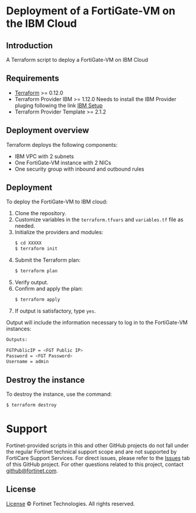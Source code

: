 # Deployment of a FortiGate-VM  on the IBM Cloud
## Introduction
A Terraform script to deploy a FortiGate-VM on IBM Cloud

## Requirements
* [Terraform](https://learn.hashicorp.com/terraform/getting-started/install.html) >= 0.12.0
* Terraform Provider IBM >= 1.12.0
  Needs to install the IBM Provider pluging following the link [IBM Setup](https://cloud.ibm.com/docs/terraform?topic=terraform-getting-started)
* Terraform Provider Template >= 2.1.2


## Deployment overview
Terraform deploys the following components:
   - IBM VPC with 2 subnets
   - One FortiGate-VM instance with 2 NICs
   - One security group with inbound and outbound rules

## Deployment
To deploy the FortiGate-VM to IBM cloud:
1. Clone the repository.
2. Customize variables in the `terraform.tfvars` and `variables.tf` file as needed.
3. Initialize the providers and modules:
   ```sh
   $ cd XXXXX
   $ terraform init
    ```
4. Submit the Terraform plan:
   ```sh
   $ terraform plan
   ```
5. Verify output.
6. Confirm and apply the plan:
   ```sh
   $ terraform apply
   ```
7. If output is satisfactory, type `yes`.

Output will include the information necessary to log in to the FortiGate-VM instances:
```sh
Outputs:

FGTPublicIP = <FGT Public IP>
Password = <FGT Password>
Username = admin

```

## Destroy the instance
To destroy the instance, use the command:
```sh
$ terraform destroy
```

# Support
Fortinet-provided scripts in this and other GitHub projects do not fall under the regular Fortinet technical support scope and are not supported by FortiCare Support Services.
For direct issues, please refer to the [Issues](https://github.com/fortinet/fortigate-terraform-deploy/issues) tab of this GitHub project.
For other questions related to this project, contact [github@fortinet.com](mailto:github@fortinet.com).

## License
[License](https://github.com/fortinet/fortigate-terraform-deploy/blob/master/LICENSE) © Fortinet Technologies. All rights reserved.
